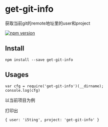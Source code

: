 # get-git-info

获取当前git的remote地址里的user和project

[![npm version](https://badge.fury.io/js/get-git-info.svg)](http://badge.fury.io/js/get-git-info)

## Install 

```
npm install --save get-git-info
```

## Usages

```
var cfg = require('get-git-info')(__dirname);
console.log(cfg)
```

以当前项目为例

打印出

```
{ user: 'i5ting', project: 'get-git-info' }
```
